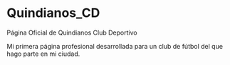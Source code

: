 # Quindianos_CD

Página Oficial de Quindianos Club Deportivo

Mi primera página profesional desarrollada para un club de fútbol del que hago parte en mi ciudad.
